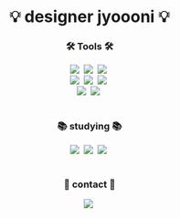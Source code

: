 <!-- 타이틀 : 나중에 이미지로 바꿔보자 -->
<h1 align="center">💡 designer jyoooni 💡</h1>

<!-- 본문 -->
<h3 align="center">🛠️ Tools 🛠️</h3>
<div align="center">
   <img src="https://img.shields.io/badge/figma-20212B.svg?style=for-the-badge&logo=figma&logoColor=FEFFF9" />&nbsp
   <img src="https://img.shields.io/badge/adobe%20photoshop-002543.svg?style=for-the-badge&logo=adobe%20photoshop&logoColor=5BAFEC" />&nbsp
   <img src="https://img.shields.io/badge/adobe%20illustrator-361603.svg?style=for-the-badge&logo=adobe%20illustrator&logoColor=FE9C47" />&nbsp
   <br>
   <img src="https://img.shields.io/badge/adobe%20indesign-520323.svg?style=for-the-badge&logo=adobe%20indesign&logoColor=DD6882" />&nbsp
   <img src="https://img.shields.io/badge/adobe%20premiere%20pro-250635.svg?style=for-the-badge&logo=adobe%20premiere%20pro&logoColor=E9BCEF" />&nbsp 
   <img src="https://img.shields.io/badge/adobe%20lightroom-002543.svg?style=for-the-badge&logo=adobe%20lightroom&logoColor=5BAFEC" />&nbsp
   <br>
   <img src="https://img.shields.io/badge/notion-000000.svg?style=for-the-badge&logo=notion&logoColor=FFFFFF" />&nbsp
   <img src="https://img.shields.io/badge/VSCode-000000.svg?style=for-the-badge&logo=visual-studio-code&logoColor=3EA5FF" />&nbsp
</div>

<br>

<h3 align="center">📚 studying 📚</h3>
<div align="center">
   <img src="https://img.shields.io/badge/html5-E34F26.svg?style=for-the-badge&logo=html5&logoColor=FFFFFF" />&nbsp
   <img src="https://img.shields.io/badge/css3-1572B6.svg?style=for-the-badge&logo=css3&logoColor=FFFFFF" />&nbsp
   <img src="https://img.shields.io/badge/javascript-F7DF1E.svg?style=for-the-badge&logo=javascript&logoColor=FFFFFF" />&nbsp
</div>

<br>

<h3 align="center">📩 contact 📩</h3>
<div align="center">
   <img src="https://img.shields.io/badge/gmail-EA4335.svg?style=for-the-badge&logo=gmail&logoColor=FFFFFF" />&nbsp
</div>

<!--
**jyoooni/jyoooni** is a ✨ _special_ ✨ repository because its `README.md` (this file) appears on your GitHub profile.

Here are some ideas to get you started:

- 🔭 I’m currently working on ...
- 🌱 I’m currently learning ...
- 👯 I’m looking to collaborate on ...
- 🤔 I’m looking for help with ...
- 💬 Ask me about ...
- 📫 How to reach me: ...
- 😄 Pronouns: ...
- ⚡ Fun fact: ...
-->
